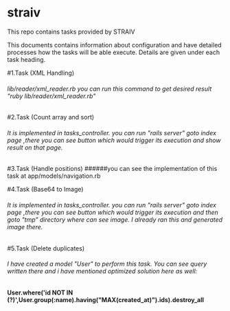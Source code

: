 # straiv
This repo contains tasks provided by STRAIV

This documents contains information about configuration and have detailed processes how the tasks will be able execute. Details are given under each task heading.


#1.Task (XML Handling)
  ###### lib/reader/xml_reader.rb        you can run this command to get desired result "ruby lib/reader/xml_reader.rb"
  

#2.Task (Count array and sort)
######  It is implemented in tasks_controller. you can run "rails server" goto index page ,there you can see button which would trigger its execution and show result on that page.

#3.Task (Handle positions)
  ######you can see the implementation of this task at app/models/navigation.rb

#4.Task (Base64 to Image)
  ###### It is implemented in tasks_controller. you can run "rails server" goto index page ,there you can see button which would trigger its execution and then    goto "tmp" directory where can see image. I already ran this and generated image there.
   
#5.Task (Delete duplicates)
 ###### I have created a model "User" to perform this task. You can see query written there and i have mentioned optimized solution here as well:
 #### User.where('id NOT IN (?)',User.group(:name).having("MAX(created_at)").ids).destroy_all
